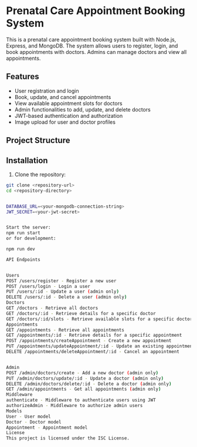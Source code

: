 # Prenatal Care Appointment Booking System

This is a prenatal care appointment booking system built with Node.js, Express, and MongoDB. The system allows users to register, login, and book appointments with doctors. Admins can manage doctors and view all appointments.

## Features

- User registration and login
- Book, update, and cancel appointments
- View available appointment slots for doctors
- Admin functionalities to add, update, and delete doctors
- JWT-based authentication and authorization
- Image upload for user and doctor profiles

## Project Structure

## Installation

1. Clone the repository:

```sh
git clone <repository-url>
cd <repository-directory>


DATABASE_URL=<your-mongodb-connection-string>
JWT_SECRET=<your-jwt-secret>


Start the server:
npm run start
or for development:

npm run dev

API Endpoints


Users
POST /users/register - Register a new user
POST /users/login - Login a user
PUT /users/:id - Update a user (admin only)
DELETE /users/:id - Delete a user (admin only)
Doctors
GET /doctors - Retrieve all doctors
GET /doctors/:id - Retrieve details for a specific doctor
GET /doctors/:id/slots - Retrieve available slots for a specific doctor
Appointments
GET /appointments - Retrieve all appointments
GET /appointments/:id - Retrieve details for a specific appointment
POST /appointments/createAppointment - Create a new appointment
PUT /appointments/updateAppointment/:id - Update an existing appointment
DELETE /appointments/deleteAppointment/:id - Cancel an appointment


Admin
POST /admin/doctors/create - Add a new doctor (admin only)
PUT /admin/doctors/update/:id - Update a doctor (admin only)
DELETE /admin/doctors/delete/:id - Delete a doctor (admin only)
GET /admin/appointments - Get all appointments (admin only)
Middleware
authenticate - Middleware to authenticate users using JWT
authorizeAdmin - Middleware to authorize admin users
Models
User - User model
Doctor - Doctor model
Appointment - Appointment model
License
This project is licensed under the ISC License.